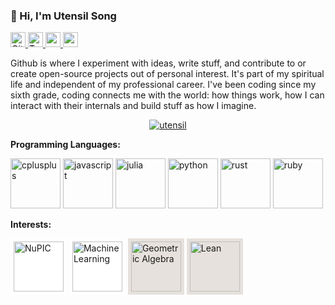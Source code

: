 ### 👋 Hi, I'm Utensil Song

<a href="https://github.com/utensil" class="text-white" title="Github">
<img src="https://konpa.github.io/devicon/devicon.git/icons/github/github-original.svg" alt="Github" width="24" height="24"/>
</a>
<a href="https://www.twitter.com/_utensil_" class="tooltipped tooltipped-se" aria-label="Twitter: _utensil_" title="Twitter">
<img src="https://konpa.github.io/devicon/devicon.git/icons/twitter/twitter-original.svg" alt="Twitter" width="24" height="24"/>
</a>
<a href="http://utensil.github.io/tech/" class="text-white" title="技术博客">
<img src="https://unpkg.com/octicons@8.5.0/build/svg/telescope.svg" width="24" height="24"/>
</a>
<a href="http://utensil.github.io/writings/" class="text-white" title="文字博客">
<img src="https://unpkg.com/octicons@8.5.0/build/svg/book.svg" width="24" height="24"/>
</a>
<!-- <a href="https://stackoverflow.com/u/200764" class="tooltipped tooltipped-se" aria-label="Stack Overflow: 200764">
  <svg height="24" fill="#959da5" xmlns="http://www.w3.org/2000/svg" viewBox="0 0 120 120"><path class="st0" d="M84.4 93.8V70.6h7.7v30.9H22.6V70.6h7.7v23.2z"></path><path class="st1" d="M38.8 68.4l37.8 7.9 1.6-7.6-37.8-7.9-1.6 7.6zm5-18l35 16.3 3.2-7-35-16.4-3.2 7.1zm9.7-17.2l29.7 24.7 4.9-5.9-29.7-24.7-4.9 5.9zm19.2-18.3l-6.2 4.6 23 31 6.2-4.6-23-31zM38 86h38.6v-7.7H38V86z"></path></svg>
</a>
<a href="https://www.facebook.com/utensilsong" class="tooltipped tooltipped-se" aria-label="Facebook: utensilsong">
  <svg height="20" xmlns="http://www.w3.org/2000/svg" viewBox="0 0 15.3 15.4"><path d="M14.5 0H.8a.88.88 0 0 0-.8.9v13.6a.88.88 0 0 0 .8.9h7.3v-6h-2V7.1h2V5.4a2.87 2.87 0 0 1 2.5-3.1h.5a10.87 10.87 0 0 1 1.8.1v2.1h-1.3c-1 0-1.1.5-1.1 1.1v1.5h2.3l-.3 2.3h-2v5.9h3.9a.88.88 0 0 0 .9-.8V.8a.86.86 0 0 0-.8-.8z" fill="#959da5"></path></svg>
</a>
<a href="https://www.linkedin.com/in/utensil" class="tooltipped tooltipped-se" aria-label="LinkedIn: utensil">
  <svg height="20" xmlns="http://www.w3.org/2000/svg" viewBox="0 0 19 18"><path d="M3.94 2A2 2 0 1 1 2 0a2 2 0 0 1 1.94 2zM4 5.48H0V18h4zm6.32 0H6.34V18h3.94v-6.57c0-3.66 4.77-4 4.77 0V18H19v-7.93c0-6.17-7.06-5.94-8.72-2.91z" fill="#959da5"></path></svg>
</a>
<a href="https://t.me/utensil" class="tooltipped tooltipped-se" aria-label="Telegram: utensil">
  <svg height="20" viewBox="0 0 20 17" fill="none" xmlns="http://www.w3.org/2000/svg"><path d="M19.9434 1.52996L16.9243 15.7574C16.7018 16.7662 16.1009 17.011 15.2627 16.5362L10.6637 13.1463L8.44574 15.2826C8.20095 15.5274 7.99325 15.7351 7.51851 15.7351L7.84489 11.0545L16.368 3.35475C16.7389 3.02836 16.2864 2.84292 15.7968 3.1693L5.26349 9.80084L0.723777 8.38403C-0.262794 8.07249 -0.285048 7.39746 0.931477 6.92272L18.6675 0.0834836C19.4909 -0.21323 20.2104 0.283765 19.9434 1.52996Z" fill="#959DA5"></path></svg>
</a> -->

Github is where I experiment with ideas, write stuff, and contribute to or create open-source projects out of personal interest. It's part of my spiritual life and independent of my professional career. I've been coding since my sixth grade, coding connects me with the world: how things work, how I can interact with their internals and build stuff as how I imagine.

<p align="center">
<a href=""><img src="https://github-readme-stats-utensil.vercel.app/api?username=utensil&show_icons=true" alt="utensil" /></a>
</p>

**Programming Languages:** 

<p>
<a href="https://dl.acm.org/doi/abs/10.1145/3386320"><img src="https://konpa.github.io/devicon/devicon.git/icons/cplusplus/cplusplus-original.svg" alt="cplusplus" width="80" height="80"/></a>
<!-- <a href=""><img src="https://konpa.github.io/devicon/devicon.git/icons/java/java-original-wordmark.svg" alt="java" width="80" height="80"/></a> -->
<a href="https://github.com/utensil?direction=desc&language=javascript&sort=stars&tab=stars"><img src="https://konpa.github.io/devicon/devicon.git/icons/javascript/javascript-original.svg" alt="javascript" width="80" height="80"/></a>
<a href="https://github.com/utensil?direction=desc&language=julia&sort=stars&tab=stars"><img src="https://julialang.org/assets/infra/logo.svg" alt="julia" width="80" height="80"/></a>
<a href="https://github.com/utensil?direction=desc&language=python&sort=stars&tab=stars"><img src="https://konpa.github.io/devicon/devicon.git/icons/python/python-original-wordmark.svg" alt="python" width="80" height="80"/></a>
<a href="https://github.com/utensil?direction=desc&language=rust&sort=stars&tab=stars"><img src="https://konpa.github.io/devicon/devicon.git/icons/rust/rust-plain.svg" alt="rust" width="80" height="80"/></a>
<a href="http://railscasts.com/"><img src="https://konpa.github.io/devicon/devicon.git/icons/ruby/ruby-original-wordmark.svg" alt="ruby" width="80" height="80"/></a>
</p>

<!-- **Tech Stack:**  -->

<!-- ![Visual Studio Code](https://img.shields.io/badge/-Visual%20Studio%20Code-black?style=flat-square&logo=Visual+Studio+Code&logoColor=007ACC)
![Docker](https://img.shields.io/badge/-Docker-black?style=flat-square&logo=docker)
![Nodejs](https://img.shields.io/badge/-Nodejs-black?style=flat-square&logo=Node.js)
![Vue.js](https://img.shields.io/badge/-Vue.js-black?style=flat-square&logo=Vue.js)
![Electron](https://img.shields.io/badge/-Electron-black?style=flat-square&logo=Electron) -->
<!-- ![MySQL](https://img.shields.io/badge/-MySQL-black?style=flat-square&logo=mysql)
![MongoDB](https://img.shields.io/badge/-MongoDB-black?style=flat-square&logo=mongodb)
![Redis](https://img.shields.io/badge/-Redis-black?style=flat-square&logo=Redis) -->

**Interests:** 

<p>
<a href="https://github.com/htm-community/htm.core"><img style="background-color: white; padding: 5px 5px 5px 5px" src="https://avatars1.githubusercontent.com/u/1039191?s=200&v=4" alt="NuPIC" title="NuPIC" width="80" height="80"/></a>
<a href="https://gitpitch.com/utensil/slides/master?p=ml#/"><img style="background-color: white; padding: 5px 5px 5px 5px" src="https://upload.wikimedia.org/wikipedia/commons/a/a4/Scikit-learn_machine_learning_decision_tree.png" alt="Machine Learning" title="Machine Learning" width="80" height="80"/></a>
<a href="https://github.com/topics/geometric-algebra?o=desc&s=stars"><img style="background-color: #e6e1dc; padding: 5px 5px 5px 5px" src="https://upload.wikimedia.org/wikipedia/commons/2/27/N_vector_positive.svg" alt="Geometric Algebra" title="Geometric Algebra" width="80" height="80"/></a>
<a href="https://github.com/utensil?direction=desc&language=lean&sort=stars&tab=stars"><img style="background-color: #e6e1dc; padding: 5px 5px 5px 5px" src="https://leanprover-community.github.io/img/community_logo_emb.svg" alt="Lean" title="Lean Theorem Prover" width="80" height="80"/></a>
</p>

<!--

**Projects:** 

| **Working on** | **Maintaining**  |
|----------------|------------------|
|[![pygae/lean-ga](https://github-readme-stats-utensil.vercel.app/api/pin/?show_icons=true&show_owner=true&username=pygae&repo=lean-ga)](https://github.com/pygae/lean-ga)|[![pygae/galgebra](https://github-readme-stats-utensil.vercel.app/api/pin/?show_icons=true&show_owner=true&username=pygae&repo=galgebra)](https://github.com/pygae/galgebra)|

| **Sharing**    | **Experimenting** |
|----------------|-------------------|
| [![utensil/utensil.github.io](https://github-readme-stats-utensil.vercel.app/api/pin/?show_icons=true&show_owner=true&username=utensil&repo=utensil.github.io)](https://github.com/utensil/utensil.github.io) | [![utensil/lean-playground](https://github-readme-stats-utensil.vercel.app/api/pin/?show_icons=true&show_owner=true&username=utensil&repo=lean-playground)](https://github.com/utensil/lean-playground)|
| [![utensil/slides](https://github-readme-stats-utensil.vercel.app/api/pin/?show_icons=true&show_owner=true&username=utensil&repo=slides)](https://github.com/utensil/slides) | [![utensil/julia-playground](https://github-readme-stats-utensil.vercel.app/api/pin/?show_icons=true&show_owner=true&username=utensil&repo=julia-playground)](https://github.com/utensil/julia-playground)|
| [![utensil/awesome-stars](https://github-readme-stats-utensil.vercel.app/api/pin/?show_icons=true&show_owner=true&username=utensil&repo=awesome-stars)](https://github.com/utensil/awesome-stars) | [![utensil/rust-playground](https://github-readme-stats-utensil.vercel.app/api/pin/?show_icons=true&show_owner=true&username=utensil&repo=rust-playground)](https://github.com/utensil/rust-playground)|
-->
